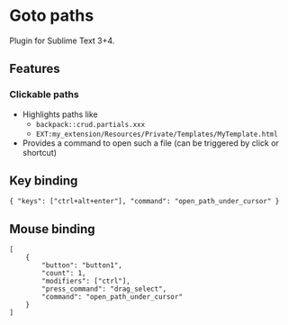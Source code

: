 # Goto paths

Plugin for Sublime Text 3+4.

## Features

### Clickable paths

* Highlights paths like
  * `backpack::crud.partials.xxx`
  * `EXT:my_extension/Resources/Private/Templates/MyTemplate.html`
* Provides a command to open such a file (can be triggered by click or shortcut)

## Key binding

```User/Default (Linux).sublime-keymap
{ "keys": ["ctrl+alt+enter"], "command": "open_path_under_cursor" }
```

## Mouse binding

```User/Default (Linux).sublime-mousemap
[
    {
        "button": "button1",
        "count": 1,
        "modifiers": ["ctrl"],
        "press_command": "drag_select",
        "command": "open_path_under_cursor"
    }
]
```
